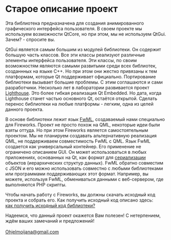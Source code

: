# Старое описание проект #

Эта библиотека предназначена для создания анимированного графического интерфейса пользователя. В своем проекте мы используем возможности QtCore, но при этом, мы не используем QtGui. Зачем? - спросите вы.

QtGui является самым большим из модулей библиотеки. Он содержит большую часть классов. Все эти классы реализуют различные элементы интерфейса пользователя. Эти классы, по своим возможностям являются самыми развитыми среди всех библиотек, созданнных на языке С++. Но при этом они жестко привязаны к тем платформам, которые Qt поддерживает официально. Портирование библиотеки вызывает большие проблемы. С этим соглашаются и сами разработчики. Несколько лет в лаборатории развивается проект [Lighthouse](http://labs.qt.nokia.com/category/labs/lighthouse/). Это более гибкая реализация Qt Embedded. Но дата, когда Lighthouse станет частью основного Qt, остаётся открытой. Сделать перенос библиотеки на любые платформы - легким, одна из целей данного проекта.

В основе библиотеки лежит язык [FwML](fwml.md), создаваемый нами специально для Fireworks. Проект не просто похож на QML, некоторые идеи были взяты оттуда. Но при этом Fireworks является самостоятельным проектом. Мы не планируем создавать альтернативную реализация QML, не поддерживаем совместимость FwML с QML. Язык FwML создается как универсальный контейнер. Его применение не ограничено описанием GUI. Он может использоваться в любых приложениях, основанных на Qt, как формат для [сериализации](http://ru.wikipedia.org/wiki/Сериализация) объектов (иерархических структур данных). FwML обратно совместим с JSON и его можно использовать совместно с любыми библиотеками или программами поддерживающих этот формат. Например, вы можете, используя FwML, обмениваться данными с веб-сервером, где выполняются PHP скрипты.

Чтобы начать работу с Fireworks, вы должны скачать исходный код проекта и собрать его. Как получить исходный код описано здесь: <br>
<a href='fireworks_get_source.md'>как получить исходный код библиотеки?</a>

Надеемся, что данный проект окажется Вам полезен! С нетерпением, ждём ваших замечаний и предложений!<br>
<br>
Ohjelmoijana@gmail.com